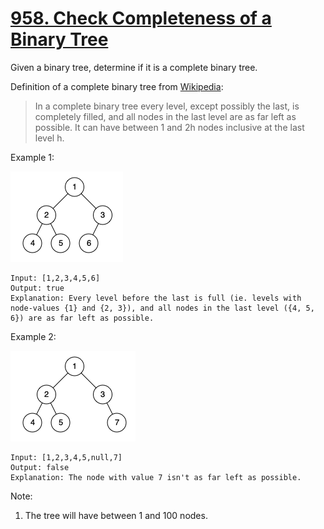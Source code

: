 # [958. Check Completeness of a Binary Tree](https://leetcode.com/problems/check-completeness-of-a-binary-tree/)

Given a binary tree, determine if it is a complete binary tree.

Definition of a complete binary tree from [Wikipedia](http://en.wikipedia.org/wiki/Binary_tree#Types_of_binary_trees):

> In a complete binary tree every level, except possibly the last, is completely filled, and all nodes in the last level are as far left as possible. It can have between 1 and 2h nodes inclusive at the last level h.

Example 1:

![ex1](ex1.png)

```text
Input: [1,2,3,4,5,6]
Output: true
Explanation: Every level before the last is full (ie. levels with node-values {1} and {2, 3}), and all nodes in the last level ({4, 5, 6}) are as far left as possible.
```

Example 2:

![ex2](ex2.png)

```text
Input: [1,2,3,4,5,null,7]
Output: false
Explanation: The node with value 7 isn't as far left as possible.
```

Note:

1. The tree will have between 1 and 100 nodes.